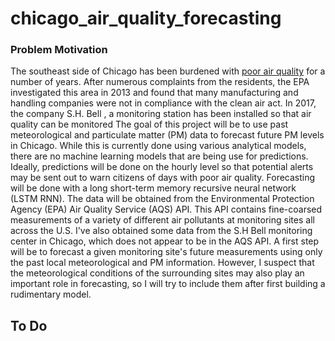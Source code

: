 # chicago_air_quality_forecasting

### Problem Motivation

The southeast side of Chicago has been burdened with [poor air quality](https://www.epa.gov/il/environmental-issues-southeast-chicago) for a number of years. After numerous complaints from the residents, the EPA investigated this area in 2013 and found that many manufacturing and handling companies were not in compliance with the clean air act. In 2017, the company S.H. Bell , a monitoring station has been installed so that air quality can be monitored
The goal of this project will be to use past meteorological and 
particulate matter (PM) data to forecast future PM levels in Chicago. 
While this is currently done using various analytical models, there are 
no machine learning models that are being use for predictions. Ideally, 
predictions will be done on the hourly level so that potential alerts 
may be sent out to warn citizens of days with poor air quality. 
Forecasting will be done with a long short-term memory recursive neural 
network (LSTM RNN). The data will be obtained from the Environmental 
Protection Agency (EPA) Air Quality Service (AQS) API. This API contains 
fine-coarsed measurements of a variety of different air pollutants at 
monitoring sites all across the U.S. I've also obtained some data from 
the S.H Bell monitoring center in Chicago, which does not appear to be 
in the AQS API. A first step will be to forecast a given monitoring 
site's future measurements using only the past local meteorological and 
PM information. However, I suspect that the meteorological conditions of 
the surrounding sites may also play an important role in forecasting, so 
I will try to include them after first building a rudimentary model.

## To Do
